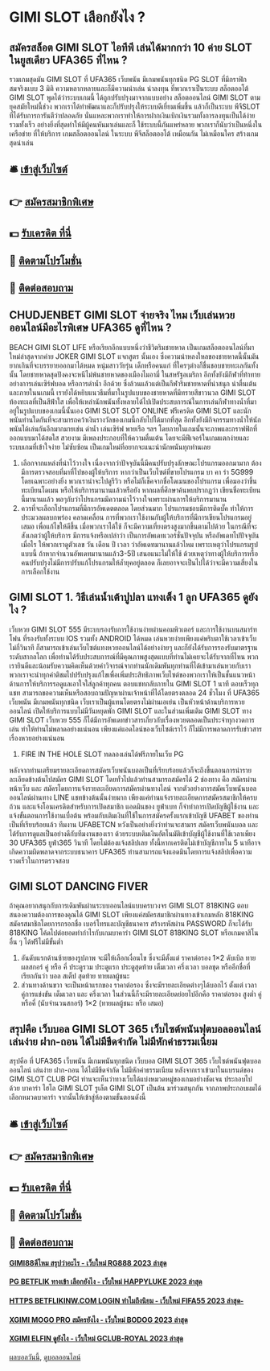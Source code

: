 # GIMI SLOT เลือกยังไง ?
## สมัครสล็อต GIMI SLOT ไอทีพี เล่นได้มากกว่า 10 ค่าย SLOT ในยูสเดียว UFA365 ที่ไหน ?
รวมเกมสุดมัน GIMI SLOT ที่ UFA365 เว็บพนัน มีเกมพนันทุกชนิด PG SLOT ที่มีกราฟิกสมจริงแบบ 3 มิติ ความหลากหลายและก็มีความน่าเล่น น่าลงทุน ที่พวกเราเป็นระบบ สล็อตออโต้ GIMI SLOT พูดได้ว่าระบบเกมนี้ ได้ถูกปรับปรุงมาจากแบบอย่าง สล็อตออนไลน์ GIMI SLOT ตามยุคสมัยใหม่นี้ช่วง พวกเราได้ทำพัฒนาและก็ปรับปรุงให้ระบบดีเยี่ยมเพิ่มขึ้น แล้วก็เป็นระบบ พีจีSLOT ที่ได้รับการการันตีว่าปลอดภัย นั่นแหละพวกเราทำให้การฝากเงินเบิกเงินรวมทั้งการลงทุนเป็นได้ง่ายรวมทั้งเร็ว อย่างยิ่งที่สุดทำให้มีผู้คนหันมาเล่นและก็ ใช้ระบบนี้กันแพร่หลาย พวกเราก็นับว่าเป็นหนึ่งในเครือข่าย ที่ให้บริการ เกมสล็อตออนไลน์ ในระบบ พีจีสล็อตออโต้ เหมือนกัน ไม่เหมือนใคร สร้างเกมสุดน่าเล่น

## 🛎 [เข้าสู่เว็บไซต์](https://bit.ly/3SdLNi2)
## 👉 [สมัครสมาชิกพิเศษ](https://bit.ly/3SdLNi2)
## 💵 [รับเครดิต ที่นี่](https://bit.ly/3dyRKHj)
## 👑 [ติดตามโปรโมชั่น](https://bit.ly/3dyRKHj)
## 📱 [ติดต่อสอบถาม](https://bit.ly/3dyRKHj)

## CHUDJENBET GIMI SLOT จ่ายจริง ไหม เว็บเล่นหวยออนไลน์มีอะไรพิเศษ UFA365 ดูที่ไหน ?
BEACH GIMI SLOT LIFE หรือเรียกอีกแบบหนึ่งว่าชีวิตริมชายหาด เป็นเกมสล็อตออนไลน์ที่มาใหม่ล่าสุดจากค่าย JOKER GIMI SLOT แจกสูตร นั้นเอง ซึ่งความน่าหลงใหลของชายหาดนี้นั้นมันยากเกินที่จะบรรยายออกมาได้หมด หนุ่มสาววัยรุ่น เด็กหรือคนแก่ ที่ใครๆต่างก็ชื่นชอบชายทะเลกันทั้งนั้น โดยชายหาดสุดปังคงจะหนีไม่พ้นชายหาดของเมืองไมอามี่ ในสหรัฐอเมริกา อีกทั้งยังมีกีฬาที่ท้าทายอย่างการเล่นเซิร์ฟบอด หรือการดำน้ำ อีกด้วย
ซึ่งล้วนแล้วแต่เป็นกีฬาริมชายหาดที่น่าสนุก น่าตื่นเต้น และภายในนเกมนี้ เรายังได้หยิบแนวธีมที่มาในรูปแบบของชายหาดที่มีทรายสีขาวนวล GIMI SLOT ท้องทะเลที่เป็นสีฟ้าใส เพื่อให้เหล่านักพนันทั้งหลายได้ไปเปิดประสบการณ์ในการเล่นกีฬาทางน้ำที่มาอยู่ในรูปแบบของเกมนี้นั้นเอง GIMI SLOT SLOT ONLINE ฟรีเครดิต GIMI SLOT และนักพนันท่านใดกันที่จะสามารถคว้าเงินรางวัลของเกมนี้กลับไปได้มากที่สุด อีกทั้งยังมีกิจกรรมทางน้ำให้นักพนันได้เล่นกันอีกมากมายเช่น ดำน้ำ เล่นเซิร์ฟ พายเรือ ฯลฯ โดยภายในเกมนั้นจะภาพและกราฟฟิกที่ออกแบบมาได้สดใส สวยงาม มีเพลงประกอบที่ให้ความตื่นเต้น โดยจะมีฟีเจอร์ในเกมแตกง่ายและระบบเกมที่เข้าใจง่าย ไม่ซับซ้อน เป็นเกมใหม่ที่อยากจะแนะนำนักพนันทุกท่านเลย
1. เลือกจากแหล่งที่น่าไว้วางใจ เนื่องจากว่าปัจจุบันนี้มีคนปรับปรุงลักษณะโปรแกรมออกมามาก ต้องมีการตรวจสอบที่มาที่ไปของผู้ให้บริการ หากว่าเป็นเว็บไซต์ที่ขายโปรแกรม บา คา ร่า 5G999 โดยเฉพาะอย่างยิ่ง พวกเราน่าจะไปดูรีวิว หรือไม่ก็เช็คจากชื่อโดเมนของโปรแกรม เพื่อมองว่าขึ้นทะเบียนโดเมน หรือให้บริการมานานแล้วหรือยัง หากผลที่ศึกษาค้นพบปรากฏว่า เขียนชื่อทะเบียนนี้มานานแล้ว พอๆกับว่าโปรแกรมมีความน่าไว้วางใจเพราะผ่านการให้บริการมานาน
2. ควรที่จะเลือกโปรแกรมที่มีการอัพเดตตลอด โดยส่วนมาก โปรแกรมชอบมีการติดบั๊ค ทำให้การประมวลผลบกพร่อง คลาดเคลื่อน การที่พวกเราใช้งานกับผู้ให้บริการที่มีการเขียนโปรแกรมอยู่เสมอ เพื่อแก้ไขให้ดีขึ้น เมื่อพวกเราได้ใช้ ก็จะมีความเที่ยงตรงสูงมากขึ้นตามไปด้วย ในกรณีที่จะสังเกตว่าผู้ให้บริการ มีการแจ้งหรือเปล่าว่า เป็นการอัพเดทเวอร์ชั่นปัจจุบัน หรืออัพเดทไปปัจจุบันเมื่อไร ให้พวกเราดูตัวเลข วัน เดือน ปี เวลา ว่าอัพเดทมานานแล้วไหม เพราะเหตุว่าโปรแกรมรูปแบบนี้ ถ้าหากจำนวนอัพเดทมานานแล้ว3-5ปี เสนอแนะไม่ให้ใช้ ด้วยเหตุว่าทางผู้ให้บริการหรือคนปรับปรุงไม่มีการปรับแก้โปรแกรมให้ล้ำยุคอยู่ตลอด ก็เลยอาจจะเป็นไปได้ว่าจะมีความเสี่ยงในการเลือกใช้งาน

## GIMI SLOT 1. วิธีเล่นน้ำเต้าปูปลา แทงเต็ง 1 ลูก UFA365 ดูยังไง ?
เว็บหวย GIMI SLOT 555 มีระบบรองรับการใช้งานง่ายผ่านคอมพิวเตอร์ และการใช้งานบนสมาร์ทโฟน ที่รองรับทั้งระบบ IOS รวมทั้ง ANDROID ได้หมด เล่นหวยง่ายเพียงแค่พริบตาใช้เวลาเข้าเว็บไม่กี่วินาที ก็สามารถเข้าเล่นเว็บไซต์แทงหวยออนไลน์ได้อย่างง่ายๆ และก็ยังได้รับการรองรับมาตรฐานระดับสากลโลก เพื่อท่านได้รับประสบการณ์ที่มีคุณภาพสูงสุดแบบที่ท่านไม่เคยจะได้รับจากที่ไหน พวกเรายินดีและน้อมรับความคิดเห็นด้วยคำวิจารณ์จากท่านนักเดิมพันทุกท่านที่ได้เข้ามาเล่นหวยกับเรา พวกเราจะนำทุกคำติชมไปปรับปรุงแก้ไขเพื่อเพิ่มประสิทธิภาพเว็บไซต์ของพวกเราให้เป็นชั้นแนวหน้า ด้านการให้บริการรอดูแลเอาใจใส่ลูกค้าทุกคน ตอบแชทกลับภายใน GIMI SLOT 1 นาที ตอบเร็วทุกแชท สามารถขอความเห็นหรือสอบถามปัญหาผ่านเจ้าหน้าที่ได้โดยตรงตลอด 24 ชั่วโมง ที่ UFA365 เว็บพนัน มีเกมพนันทุกชนิด เว็บเราเป็นผู้แทนโดยตรงไม่ผ่านเอเย่น เป็นหัวหน้าด้านบริการหวยออนไลน์ เปิดให้บริการแบบไม่มีวันหยุดพัก GIMI SLOT และในส่วนเพิ่มเติม GIMI SLOT ทาง GIMI SLOT เว็บหวย 555 ก็ได้มีการอัพเดทข่าวสารเกี่ยวกับเรื่องหวยตลอดเป็นประจำทุกงวดการเล่น ทำให้ท่านไม่พลาดอย่างแน่นอน เพียงแค่แอดไลน์ของเว็บไซต์เราไว้ ก็ไม่มีการพลาดการรับข่าวสารเรื่องหวยอย่างแน่นอน
1. FIRE IN THE HOLE SLOT ทดลองเล่นได้ฟรีภายในเว็บ PG

หลังจากท่านเตรียมรายละเอียดการสมัครเว็บพนันบอลเป็นที่เรียบร้อยแล้วก็จะถึงขึ้นตอนการนำรายละเอียดข้างต้นไปสมัคร GIMI SLOT โดยทั่วไปแล้วท่านสามารถสมัครได้ 2 ช่องทาง คือ สมัครผ่านหน้าเว็บ และ สมัครโดยการแจ้งรายละเอียดการสมัครผ่านทางไลน์
จากตัวอย่างการสมัคเว็บพนันบอลออนไลน์ผ่านทาง LINE แชทข้างต้นนั้นง่ายมาก เพียงแค่ท่านแจ้งรายละเอียดการสมัครสมาชิกให้ครบถ้วน และแจ้งโอนเครดิตสำหรับการเปิดสมาชิก แอดมินของ ยูฟ่าเบท ก็จำทำการเปิดบัญชีผู้ใช้งาน และแจ้งขั้นตอนการใช้งานเบื่อต้น พร้อมกับเติมเงินที่ใช้ในการสมัครครั้งแรกเข้าบัญชี UFABET ของท่านเป็นที่เรียบร้อยแล้ว
ทีมงาน UFABETCN หวังเป็นอย่างยิ่งว่าท่านจะสามาร สมัครเว็บพนันบอล และได้รับการดูแลเป็นอย่างดีกับทีมงานของเรา ด้วยระบบเติมเงินอัตโนมัติเข้าบัญชีผู้ใช้งานที่ใช้เวลาเพียง 30 UFA365 ยูฟ่า365 วินาที โดยไม่ต้องแจ้งสลิปเลย ทั้งนี้หากเครติตไม่เข้าบัญชีภายใน 5 นาทีอาจเกิดความผิดพลาดจากระบบธนาคาร UFA365 ท่านสามารถแจ้งแอดมินโดยการแจ้งสลิปเพื่อความรวดเร็วในการตรวจสอบ

## GIMI SLOT DANCING FIVER
ถ้าคุณอยากสนุกกับการเดิมพันผ่านระบบออนไลน์แบบครบวงจร GIMI SLOT 818KING ตอบสนองความต้องการของคุณได้ GIMI SLOT เพียงแค่สมัครสมาชิกผ่านทางเข้าเกมหลัก 818KING สมัครสมาชิกโดยการกรอกชื่อ เบอร์โทรและบัญชีธนาคาร สร้างรหัสผ่าน PASSWORD ก็จะได้รับ 818KING โค้ดไปต่อยอดทำกำไรกับเกมบาคาร่า GIMI SLOT 818KING SLOT หรือเกมคาสิโนอื่น ๆ ได้ฟรีไม่มีขั้นต่ำ
1. อันดับแรกด้านซ้ายของรูปภาพ จะมีให้เลือกเงื่อนไข ซึ่งจะมีตั้งแต่ ราคาต่อรอง 1×2 ดับเบิล ทายผลสกอร์ คู่ หรือ คี่ ประตูรวม ประตูแรก ประตูสุดท้าย เต็มเวลา ครึ่งเวลา บอลชุด หรืออีกชื่อที่เรียกกันว่า บอล สเต็ป สุดท้าย ทายผลผู้ชนะ
2. ส่วนทางด้านขวา จะเป็นหน้าแรกของ ราคาต่อรอง ซึ่งจะมีรายละเอียดต่างๆได้บอกไว้ ตั้งแต่ เวลา คู่การแข่งขัน เต็มเวลา และ ครึ่งเวลา ในส่วนนี้ก็จะมีรายละเอียดย่อยไปอีกคือ ราคาต่อรอง สูงต่ำ คู่หรือคี่ (นับจำนวนสกอร์) 1×2 (ทายผลผู้ชนะ หรือ เสมอ)

## สรุปคือ เว็บบอล GIMI SLOT 365 เว็บไซต์พนันฟุตบอลออนไลน์ เล่นง่าย ฝาก-ถอน ได้ไม่มีขีดจำกัด ไม่มีหักค่าธรรมเนียม
สรุปคือ ที่ UFA365 เว็บพนัน มีเกมพนันทุกชนิด เว็บบอล GIMI SLOT 365 เว็บไซต์พนันฟุตบอลออนไลน์ เล่นง่าย ฝาก-ถอน ได้ไม่มีขีดจำกัด ไม่มีหักค่าธรรมเนียม หลังจากเราเข้ามาในแบรนด์ของ GIMI SLOT CLUB PGI ท่านจะเห็นว่าทางเว็บได้แบ่งหมวดหมู่ของเกมอย่างชัดเจน ประกอบไปด้วย บาคาร่า ไฮโล GIMI SLOT รูเล็ต GIMI SLOT เป็นต้น มาร่วมสนุกกัน จากภาพประกอบผมได้เลือกหมวดบาคาร่า จากนั้นให้เข้าสู่ห้องตามขั้นตอนดังนี้

## 🛎 [เข้าสู่เว็บไซต์](https://bit.ly/3SdLNi2)
## 👉 [สมัครสมาชิกพิเศษ](https://bit.ly/3SdLNi2)
## 💵 [รับเครดิต ที่นี่](https://bit.ly/3dyRKHj)
## 👑 [ติดตามโปรโมชั่น](https://bit.ly/3dyRKHj)
## 📱 [ติดต่อสอบถาม](https://bit.ly/3dyRKHj)

#### [GIMI88ดีไหม สรุปว่าอะไร - เว็บใหม่ RG888 2023 ล่าสุด](https://atom.io/themes/gimi88ดีไหม%20สรุปว่าอะไร%20-%20เว็บใหม่%20rg888%202023%20ล่าสุด)
#### [PG BETFLIK ทางเข้า เลือกยังไง - เว็บใหม่ HAPPYLUKE 2023 ล่าสุด](https://atom.io/themes/pg%20betflik%20ทางเข้า%20เลือกยังไง%20-%20เว็บใหม่%20happyluke%202023%20ล่าสุด)
#### [HTTPS BETFLIKINW.COM LOGIN ทำไมถึงนิยม - เว็บใหม่ FIFA55 2023 ล่าสุด-](https://atom.io/themes/https%20betflikinw.com%20login%20ทำไมถึงนิยม%20-%20เว็บใหม่%20fifa55%202023%20ล่าสุด-)
#### [XGIMI MOGO PRO สมัครยังไง - เว็บใหม่ BODOG 2023 ล่าสุด](https://atom.io/themes/xgimi%20mogo%20pro%20สมัครยังไง%20-%20เว็บใหม่%20bodog%202023%20ล่าสุด)
#### [XGIMI ELFIN ดูยังไง - เว็บใหม่ GCLUB-ROYAL 2023 ล่าสุด](https://atom.io/themes/xgimi%20elfin%20ดูยังไง%20-%20เว็บใหม่%20gclub-royal%202023%20ล่าสุด)

[ผลบอลวันนี้](https://siamsport.tv "ผลบอลวันนี้"), [ดูบอลออนไลน์](https://siamsport.tv/ดูบอลสด "ดูบอลออนไลน์")